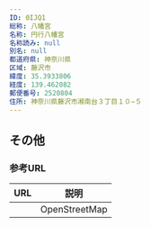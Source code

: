 ```yaml
---
ID: 0IJQ1
総称: 八幡宮
名称: 円行八幡宮
名称読み: null
別名: null
都道府県: 神奈川県
区域: 藤沢市
緯度: 35.3933806
経度: 139.462082
郵便番号: 2520804
住所: 神奈川県藤沢市湘南台３丁目１０−５
---
```


## その他

### 参考URL

| URL | 説明          |
| --- | ------------- |
|     | OpenStreetMap |
